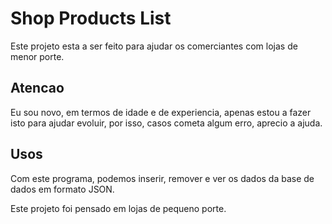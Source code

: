 # Shop Products List

Este projeto esta a ser feito para ajudar os comerciantes com lojas de menor porte.

## Atencao

Eu sou novo, em termos de idade e de experiencia, apenas estou a fazer isto para ajudar evoluir, por
isso, casos cometa algum erro, aprecio a ajuda.

## Usos

Com este programa, podemos inserir, remover e ver os dados da base de dados em formato JSON.

Este projeto foi pensado em lojas de pequeno porte.


